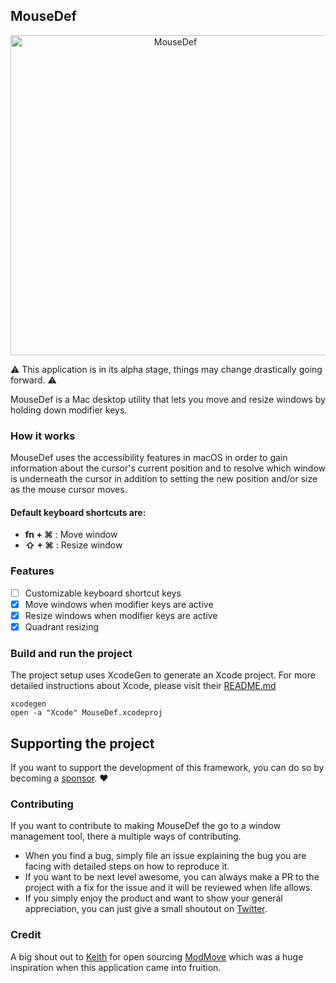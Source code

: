 ## MouseDef

<p align="center">
 <img src="https://raw.githubusercontent.com/zenangst/MouseDef/master/Images/MouseDef.png" alt="MouseDef" width="512" align="center" />
</p>

⚠️ This application is in its alpha stage, things may change drastically going forward. ⚠️

MouseDef is a Mac desktop utility that lets you move and resize windows by
holding down modifier keys.

### How it works

MouseDef uses the accessibility features in macOS in order to gain information about the cursor's current position and to resolve which window is underneath the cursor in addition to setting the new position and/or size as the mouse cursor moves.

#### Default keyboard shortcuts are:

- **fn + ⌘** : Move window
- **⇧ + ⌘** : Resize window

### Features

- [ ] Customizable keyboard shortcut keys
- [x] Move windows when modifier keys are active
- [x] Resize windows when modifier keys are active
- [x] Quadrant resizing

### Build and run the project

The project setup uses XcodeGen to generate an Xcode project.
For more detailed instructions about Xcode, please visit their [README.md](https://github.com/yonaskolb/XcodeGen#installing)

```fish
xcodegen
open -a "Xcode" MouseDef.xcodeproj
```

## Supporting the project

If you want to support the development of this framework, you can do so by becoming a [sponsor](https://github.com/sponsors/zenangst). ❤️

### Contributing

If you want to contribute to making MouseDef the go to a window management tool,
there a multiple ways of contributing.

- When you find a bug, simply file an issue explaining the bug you are facing with detailed steps on how to reproduce it.
- If you want to be next level awesome, you can always make a PR to the project with a fix for the issue and it will be reviewed when life allows.
- If you simply enjoy the product and want to show your general appreciation, you can just give a small shoutout on [Twitter](https://twitter.com/zenangst).

### Credit

A big shout out to [Keith](https://github.com/keith) for open sourcing [ModMove](https://github.com/keith/ModMove) which was a huge inspiration when this application came into fruition.
